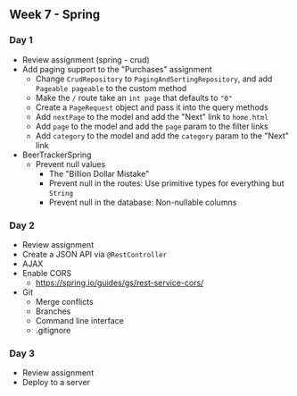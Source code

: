 ## Week 7 - Spring

### Day 1

* Review assignment (spring - crud)
* Add paging support to the "Purchases" assignment
  * Change `CrudRepository` to `PagingAndSortingRepository`, and add `Pageable pageable` to the custom method
  * Make the `/` route take an `int page` that defaults to `"0"`
  * Create a `PageRequest` object and pass it into the query methods
  * Add `nextPage` to the model and add the "Next" link to `home.html`
  * Add `page` to the model and add the `page` param to the filter links
  * Add `category` to the model and add the `category` param to the "Next" link
* BeerTrackerSpring
  * Prevent null values
    * The "Billion Dollar Mistake"
    * Prevent null in the routes: Use primitive types for everything but `String`
    * Prevent null in the database: Non-nullable columns

### Day 2

* Review assignment
* Create a JSON API via `@RestController`
* AJAX
* Enable CORS
  * https://spring.io/guides/gs/rest-service-cors/
* Git
  * Merge conflicts
  * Branches
  * Command line interface
  * .gitignore

### Day 3

* Review assignment
* Deploy to a server
